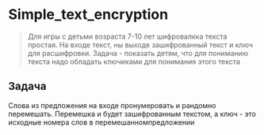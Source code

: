 # Simple_text_encryption
>  Для игры с детьми возраста 7-10 лет шифровалкка текста простая.  На входе текст, ны выходе зашифрованный текст и ключ для расшифровки. Задача - показать детям, что для пониманию текста надо обладать ключиками для понимания этого текста

## Задача
Слова из предложения на входе пронумеровать и рандомно перемешать. Перемешка и будет зашифрованным текстом, а ключ - это исходные номера слов в перемешанномпредложении
